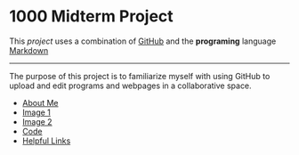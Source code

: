 # 1000 Midterm Project

This *project* uses a combination of [GitHub](https://github.com/) and the **programing** language [Markdown](https://daringfireball.net/projects/markdown/)

---
The purpose of this project is to familiarize myself with using GitHub to upload and edit programs and webpages in a collaborative space. 

- [About Me](AboutMe.md)
- [Image 1](Image1.md)
- [Image 2](Image2.md)
- [Code]()
- [Helpful Links]()
